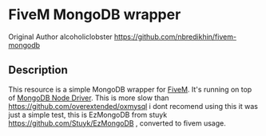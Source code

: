 # FiveM MongoDB wrapper

Original Author alcoholiclobster https://github.com/nbredikhin/fivem-mongodb

## Description

This resource is a simple MongoDB wrapper for [FiveM](https://fivem.net/). It's running on top of [MongoDB Node Driver](https://mongodb.github.io/node-mongodb-native/).
This is more slow than https://github.com/overextended/oxmysql i dont recomend using this it was just a simple test, this is EzMongoDB from stuyk https://github.com/Stuyk/EzMongoDB , converted to fivem usage.
